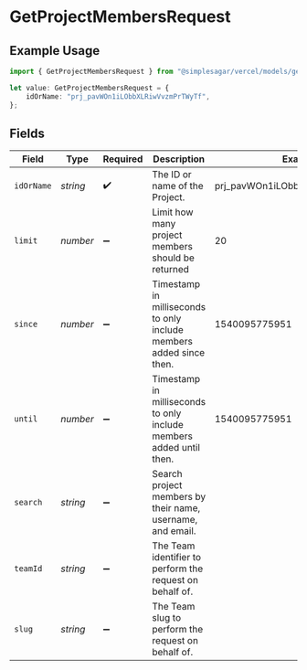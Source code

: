 # GetProjectMembersRequest

## Example Usage

```typescript
import { GetProjectMembersRequest } from "@simplesagar/vercel/models/getprojectmembersop.js";

let value: GetProjectMembersRequest = {
    idOrName: "prj_pavWOn1iLObbXLRiwVvzmPrTWyTf",
};
```

## Fields

| Field                                                               | Type                                                                | Required                                                            | Description                                                         | Example                                                             |
| ------------------------------------------------------------------- | ------------------------------------------------------------------- | ------------------------------------------------------------------- | ------------------------------------------------------------------- | ------------------------------------------------------------------- |
| `idOrName`                                                          | *string*                                                            | :heavy_check_mark:                                                  | The ID or name of the Project.                                      | prj_pavWOn1iLObbXLRiwVvzmPrTWyTf                                    |
| `limit`                                                             | *number*                                                            | :heavy_minus_sign:                                                  | Limit how many project members should be returned                   | 20                                                                  |
| `since`                                                             | *number*                                                            | :heavy_minus_sign:                                                  | Timestamp in milliseconds to only include members added since then. | 1540095775951                                                       |
| `until`                                                             | *number*                                                            | :heavy_minus_sign:                                                  | Timestamp in milliseconds to only include members added until then. | 1540095775951                                                       |
| `search`                                                            | *string*                                                            | :heavy_minus_sign:                                                  | Search project members by their name, username, and email.          |                                                                     |
| `teamId`                                                            | *string*                                                            | :heavy_minus_sign:                                                  | The Team identifier to perform the request on behalf of.            |                                                                     |
| `slug`                                                              | *string*                                                            | :heavy_minus_sign:                                                  | The Team slug to perform the request on behalf of.                  |                                                                     |
